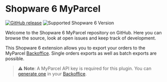 # Shopware 6 MyParcel

[![GitHub release](https://img.shields.io/github/v/release/myparcelnl/shopware6?logo=github)](https://github.com/myparcelnl/shopware6/releases/latest)
![Supported Shopware 6 Version](https://img.shields.io/badge/Shopware-%3E6.3.0.0-189fff?labelColor=fff&logo=shopware)

Welcome to the Shopware 6 MyParcel repository on GitHub. Here you can browse
the source, look at open issues and keep
track of development.

This Shopware 6 extension allows you to export your orders to the
MyParcel [Backoffice]. Single orders exports as well
as batch exports are possible.

> :warning: **Note**: A MyParcel API key is required for this plugin. You
> can [generate one] in your [Backoffice].

[Backoffice]: https://backoffice.myparcel.nl/
[generate one]: https://developer.myparcel.nl/nl/documentatie/15.shopware.html
